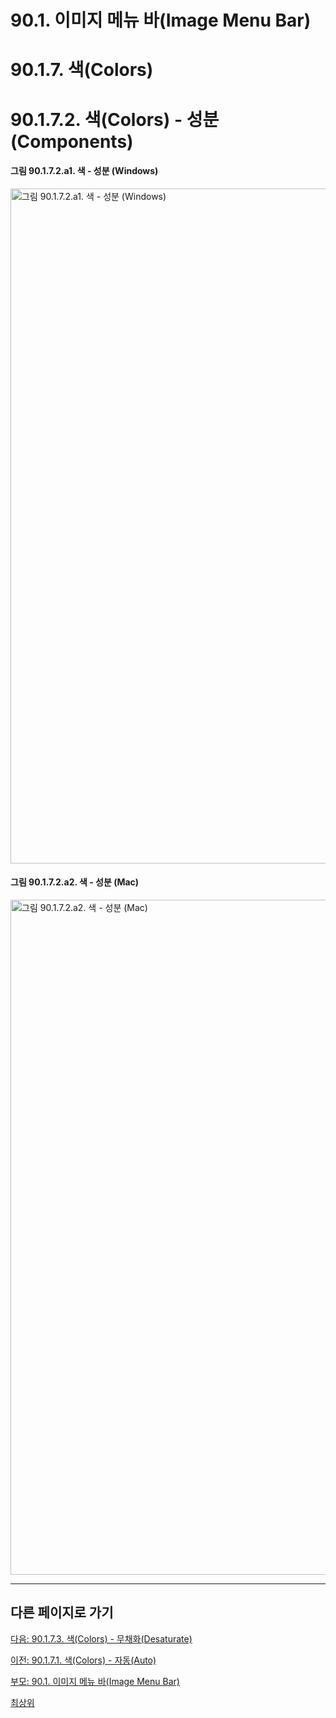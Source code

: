 # 90.1. 이미지 메뉴 바(Image Menu Bar)
# 90.1.7. 색(Colors)
# 90.1.7.2. 색(Colors) - 성분(Components)

#### 그림 90.1.7.2.a1. 색 - 성분 (Windows)
<img width="1080" alt="그림 90.1.7.2.a1. 색 - 성분 (Windows)" environment="MacOS:Sonoma 14.2.1 GIMP 2.10.36" src="https://github.com/wonder13662/gimp/assets/15767104/0be3ba66-ce2d-48d0-acd2-8011468b4a38">

#### 그림 90.1.7.2.a2. 색 - 성분 (Mac)
<img width="1080" alt="그림 90.1.7.2.a2. 색 - 성분 (Mac)" environment="MacOS:Sonoma 14.2.1 GIMP 2.10.36" src="https://github.com/wonder13662/gimp/assets/15767104/3f9548ea-ff17-47c7-9560-f52611a04c08">

***

## 다른 페이지로 가기

[다음: 90.1.7.3. 색(Colors) - 무채화(Desaturate)](./90-01-07-colorsx-03-desaturate.md)

[이전: 90.1.7.1. 색(Colors) - 자동(Auto)](./90-01-07-colorsx-01-auto.md)

[부모: 90.1. 이미지 메뉴 바(Image Menu Bar)](./90-01-00-image-menu-bar.md)

[최상위](./00-home.md)
